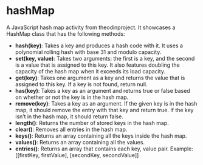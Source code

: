 # hashMap

A JavaScript hash map activity from theodinproject. It showcases a HashMap class that has the following methods:

- **hash(key)**: Takes a key and produces a hash code with it. It uses a polynomial rolling hash with base 31 and modulo capacity.
- **set(key, value)**:  Takes two arguments: the first is a key, and the second is a value that is assigned to this key. It also features doubling the capacity of the hash map when it exceeds its load capacity. 
- **get(key)**: Takes one argument as a key and returns the value that is assigned to this key. If a key is not found, return null.
- **has(key)**: Takes a key as an argument and returns true or false based on whether or not the key is in the hash map.
- **remove(key)**: Takes a key as an argument. If the given key is in the hash map, it should remove the entry with that key and return true. If the key isn’t in the hash map, it should return false.
- **length()**: Returns the number of stored keys in the hash map.
- **clear()**: Removes all entries in the hash map.
- **keys()**: Returns an array containing all the keys inside the hash map.
- **values()**: Returns an array containing all the values.
- **entries()**: Returns an array that contains each key, value pair. Example: [[firstKey, firstValue], [secondKey, secondValue]]